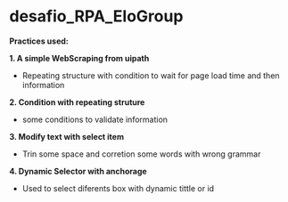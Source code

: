 # desafio_RPA_EloGroup

**Practices used:**


**1. A simple WebScraping from uipath**

* Repeating structure with condition to wait for page load time and then information

**2. Condition with repeating struture**

* some conditions to validate information

**3. Modify text with select item** 

* Trin some space and corretion some words with wrong grammar 

**4. Dynamic Selector with anchorage**

* Used to select diferents box with dynamic tittle or id


